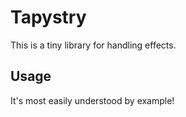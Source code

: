 # Tapystry

This is a tiny library for handling effects.

## Usage

It's most easily understood by example!

```
```


